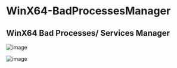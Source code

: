 # WinX64-BadProcessesManager
## WinX64 Bad Processes/ Services Manager ##
![image](https://user-images.githubusercontent.com/9334579/211896519-81a0a4b5-6f19-42aa-92f2-03c61a6a70e9.png)

![image](https://user-images.githubusercontent.com/9334579/211896710-6a738e7b-17c4-45db-b9a3-613b46bb4afa.png)
